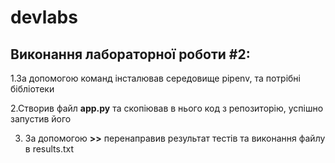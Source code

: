 # devlabs
## Виконання лабораторної роботи #2:

1.За допомогою команд інсталював середовище pipenv, та потрібні бібліотеки

2.Створив файл **app.py** та скопіював в нього код з репозиторію, успішно запустив його

3. За допомогою **>>** перенаправив результат тестів та виконання файлу в results.txt
